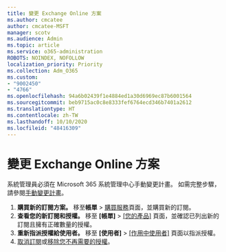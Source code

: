 ```yaml
---
title: 變更 Exchange Online 方案
ms.author: cmcatee
author: cmcatee-MSFT
manager: scotv
ms.audience: Admin
ms.topic: article
ms.service: o365-administration
ROBOTS: NOINDEX, NOFOLLOW
localization_priority: Priority
ms.collection: Adm_O365
ms.custom:
- "9002450"
- "4766"
ms.openlocfilehash: 94a6b02439f1e4884ed1a30d6969ec87b6001564
ms.sourcegitcommit: beb9715ac0c8e8333fef6764ecd346b7401a2612
ms.translationtype: HT
ms.contentlocale: zh-TW
ms.lasthandoff: 10/10/2020
ms.locfileid: "48416309"
---
```

# <a name="change-exchange-online-plans"></a>變更 Exchange Online 方案

系統管理員必須在 Microsoft 365 系統管理中心手動變更計畫。 如需完整步驟，請參閱[手動變更計畫](https://docs.microsoft.com/microsoft-365/commerce/subscriptions/change-plans-manually)。

1. **購買新的訂閱方案。** 移至**帳單** > [購買服務](https://go.microsoft.com/fwlink/p/?linkid=868433)頁面，並購買新的訂閱。
2. **查看您的新訂閱和授權。** 移至 **[帳單]** > [[您的產品]](https://go.microsoft.com/fwlink/p/?linkid=842054) 頁面，並確認已列出新的訂閱且擁有正確數量的授權。
3. **重新指派授權給使用者。** 移至 **[使用者]** > [[作用中使用者]](https://go.microsoft.com/fwlink/p/?linkid=834822) 頁面以指派授權。
4. [取消訂閱](https://docs.microsoft.com/microsoft-365/commerce/subscriptions/cancel-your-subscription)或[移除您不再需要的授權](https://docs.microsoft.com/microsoft-365/commerce/licenses/buy-licenses)。